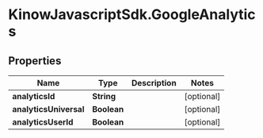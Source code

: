# KinowJavascriptSdk.GoogleAnalytics

## Properties
Name | Type | Description | Notes
------------ | ------------- | ------------- | -------------
**analyticsId** | **String** |  | [optional] 
**analyticsUniversal** | **Boolean** |  | [optional] 
**analyticsUserId** | **Boolean** |  | [optional] 


